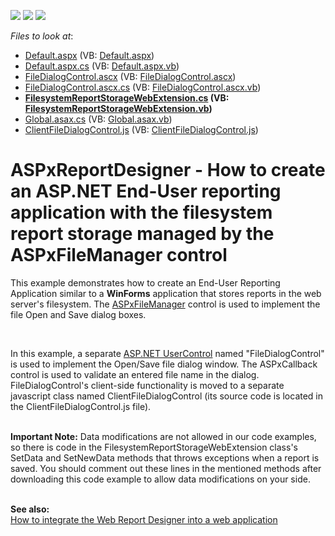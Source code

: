 <!-- default badges list -->
![](https://img.shields.io/endpoint?url=https://codecentral.devexpress.com/api/v1/VersionRange/128597856/16.1.4%2B)
[![](https://img.shields.io/badge/Open_in_DevExpress_Support_Center-FF7200?style=flat-square&logo=DevExpress&logoColor=white)](https://supportcenter.devexpress.com/ticket/details/T227679)
[![](https://img.shields.io/badge/📖_How_to_use_DevExpress_Examples-e9f6fc?style=flat-square)](https://docs.devexpress.com/GeneralInformation/403183)
<!-- default badges end -->
<!-- default file list -->
*Files to look at*:

* [Default.aspx](./CS/T227679/Default.aspx) (VB: [Default.aspx](./VB/T227679/Default.aspx))
* [Default.aspx.cs](./CS/T227679/Default.aspx.cs) (VB: [Default.aspx.vb](./VB/T227679/Default.aspx.vb))
* [FileDialogControl.ascx](./CS/T227679/FileDialogControl.ascx) (VB: [FileDialogControl.ascx](./VB/T227679/FileDialogControl.ascx))
* [FileDialogControl.ascx.cs](./CS/T227679/FileDialogControl.ascx.cs) (VB: [FileDialogControl.ascx.vb](./VB/T227679/FileDialogControl.ascx.vb))
* **[FilesystemReportStorageWebExtension.cs](./CS/T227679/FilesystemReportStorageWebExtension.cs) (VB: [FilesystemReportStorageWebExtension.vb](./VB/T227679/FilesystemReportStorageWebExtension.vb))**
* [Global.asax.cs](./CS/T227679/Global.asax.cs) (VB: [Global.asax.vb](./VB/T227679/Global.asax.vb))
* [ClientFileDialogControl.js](./CS/T227679/Scripts/ClientFileDialogControl.js) (VB: [ClientFileDialogControl.js](./VB/T227679/Scripts/ClientFileDialogControl.js))
<!-- default file list end -->
# ASPxReportDesigner - How to create an ASP.NET End-User reporting application with the filesystem report storage managed by the ASPxFileManager control


<p>This example demonstrates how to create an End-User Reporting Application similar to a <strong>WinForms</strong> application that stores reports in the web server's filesystem. The <a href="https://documentation.devexpress.com/#AspNet/clsDevExpressWebASPxFileManagertopic">ASPxFileManager</a> control is used to implement the file Open and Save dialog boxes.</p>
<p> </p>
<p>In this example, a separate <a href="https://learn.microsoft.com/en-us/previous-versions/aspnet/fb3w5b53(v=vs.100)">ASP.NET UserControl</a> named "FileDialogControl" is used to implement the Open/Save file dialog window. The ASPxCallback control is used to validate an entered file name in the dialog. FileDialogControl's client-side functionality is moved to a separate javascript class named ClientFileDialogControl (its source code is located in the ClientFileDialogControl.js file).<br><br></p>
<p><strong>Important Note:</strong> Data modifications are not allowed in our code examples, so there is code in the FilesystemReportStorageWebExtension class's SetData and SetNewData methods that throws exceptions when a report is saved. You should comment out these lines in the mentioned methods after downloading this code example to allow data modifications on your side.</p>
<br><strong>See also:</strong><br><a href="https://www.devexpress.com/Support/Center/p/T178798">How to integrate the Web Report Designer into a web application</a>

<br/>


